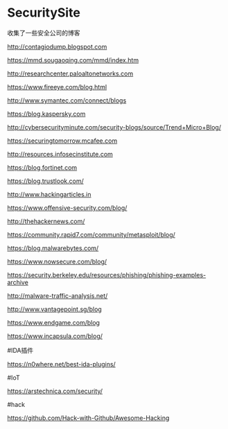 # SecuritySite
收集了一些安全公司的博客

http://contagiodump.blogspot.com 

https://mmd.sougaoqing.com/mmd/index.htm

http://researchcenter.paloaltonetworks.com

https://www.fireeye.com/blog.html

http://www.symantec.com/connect/blogs

https://blog.kaspersky.com

http://cybersecurityminute.com/security-blogs/source/Trend+Micro+Blog/

https://securingtomorrow.mcafee.com

http://resources.infosecinstitute.com

https://blog.fortinet.com

https://blog.trustlook.com/  

http://www.hackingarticles.in 

https://www.offensive-security.com/blog/

http://thehackernews.com/ 

https://community.rapid7.com/community/metasploit/blog/ 

https://blog.malwarebytes.com/ 

https://www.nowsecure.com/blog/ 

https://security.berkeley.edu/resources/phishing/phishing-examples-archive 

http://malware-traffic-analysis.net/ 

http://www.vantagepoint.sg/blog 

https://www.endgame.com/blog  

https://www.incapsula.com/blog/ 


#IDA插件  

https://n0where.net/best-ida-plugins/  


#IoT  

https://arstechnica.com/security/  

#hack   

https://github.com/Hack-with-Github/Awesome-Hacking  
